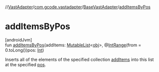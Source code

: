 //[VastAdapter](../../../index.md)/[com.gcode.vastadapter](../index.md)/[BaseVastAdapter](index.md)/[addItemsByPos](add-items-by-pos.md)

# addItemsByPos

[androidJvm]\
fun [addItemsByPos](add-items-by-pos.md)(addItems: [MutableList](https://kotlinlang.org/api/latest/jvm/stdlib/kotlin.collections/-mutable-list/index.html)<[obj](index.md)>, @[IntRange](https://developer.android.com/reference/kotlin/androidx/annotation/IntRange.html)(from = 0.toLong())pos: [Int](https://kotlinlang.org/api/latest/jvm/stdlib/kotlin/-int/index.html))

Inserts all of the elements of the specified collection [addItems](add-items-by-pos.md) into this list at the specified [pos](add-items-by-pos.md).
